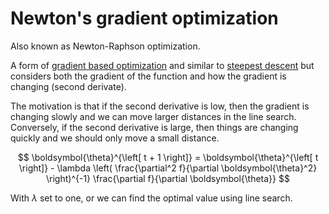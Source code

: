 # Newton's gradient optimization

Also known as Newton-Raphson optimization.

A form of [gradient based optimization](202211011714.md) and similar to 
[steepest descent](202211021149.md) but considers both the gradient of the
function and how the gradient is changing (second derivate).

The motivation is that if the second derivative is low, then the gradient is
changing slowly and we can move larger distances in the line search. Conversely,
if the second derivative is large, then things are changing quickly and we
should only move a small distance.

$$
\boldsymbol{\theta}^{\left[ t + 1 \right]} = \boldsymbol{\theta}^{\left[ t \right]} - 
\lambda 
\left( \frac{\partial^2 f}{\partial \boldsymbol{\theta}^2} \right)^{-1}
\frac{\partial f}{\partial \boldsymbol{\theta}}
$$

With $\lambda$ set to one, or we can find the optimal value using line search.
